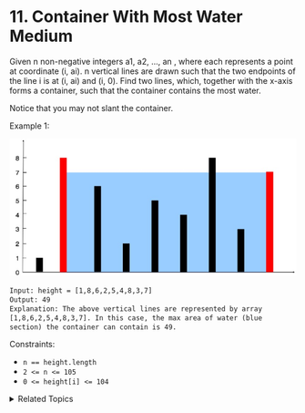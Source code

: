 # 11. Container With Most Water<br> Medium

Given n non-negative integers a1, a2, ..., an , where each represents a point at coordinate (i, ai). n vertical lines are drawn such that the two endpoints of the line i is at (i, ai) and (i, 0). Find two lines, which, together with the x-axis forms a container, such that the container contains the most water.

Notice that you may not slant the container.

Example 1:

![](assets/1.jpg)

```
Input: height = [1,8,6,2,5,4,8,3,7]
Output: 49
Explanation: The above vertical lines are represented by array [1,8,6,2,5,4,8,3,7]. In this case, the max area of water (blue section) the container can contain is 49.
```

Constraints:

- `n == height.length`
- `2 <= n <= 105`
- `0 <= height[i] <= 104`


<details>

<summary> Related Topics </summary>

-   `Array`

</details>
